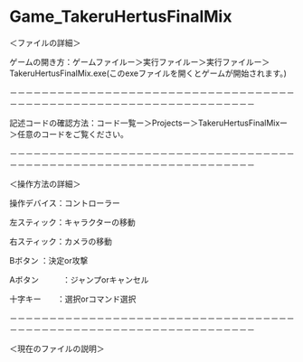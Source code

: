 # Game_TakeruHertusFinalMix


＜ファイルの詳細＞

ゲームの開き方：ゲームファイルー＞実行ファイルー＞実行ファイルー＞TakeruHertusFinalMix.exe(このexeファイルを開くとゲームが開始されます。)

－－－－－－－－－－－－－－－－－－－－－－－－－－－－－－－－－－－－－－－－－－－－－－－－－－－－－－－－－－－－－－－－－－－

記述コードの確認方法：コード一覧ー＞Projectsー＞TakeruHertusFinalMixー＞任意のコードをご覧ください。

－－－－－－－－－－－－－－－－－－－－－－－－－－－－－－－－－－－－－－－－－－－－－－－－－－－－－－－－－－－－－－－－－－－

＜操作方法の詳細＞

操作デバイス：コントローラー

左スティック：キャラクターの移動

右スティック：カメラの移動

Bボタン	     ：決定or攻撃

Aボタン　　　：ジャンプorキャンセル

十字キー　　：選択orコマンド選択

－－－－－－－－－－－－－－－－－－－－－－－－－－－－－－－－－－－－－－－－－－－－－－－－－－－－－－－－－－－－－－－－－－－

＜現在のファイルの説明＞

